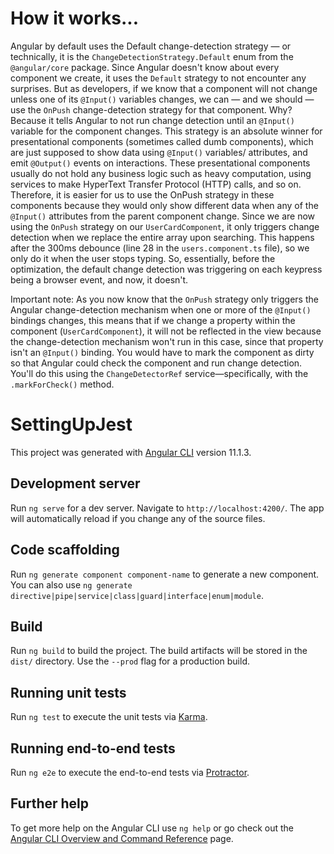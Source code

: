 # How it works...

Angular by default uses the Default change-detection strategy — or technically, it is the `ChangeDetectionStrategy.Default` enum from the `@angular/core` package. Since Angular doesn't know about every component we create, it uses the `Default` strategy to not encounter any surprises. But as developers, if we know that a component will not change unless one of its `@Input()` variables changes, we can — and we should — use the `OnPush` change-detection strategy for that component. Why? Because it tells Angular to not run change detection until an `@Input()` variable for the component changes.
This strategy is an absolute winner for presentational components (sometimes called dumb components), which are just supposed to show data using `@Input()` variables/ attributes, and emit `@Output()` events on interactions. These presentational components usually do not hold any business logic such as heavy computation, using services to make HyperText Transfer Protocol (HTTP) calls, and so on. Therefore, it is easier for us to use the OnPush strategy in these components because they would only show different data when any of the `@Input()` attributes from the parent component change.
Since we are now using the `OnPush` strategy on our `UserCardComponent`, it only triggers change detection when we replace the entire array upon searching. This happens after the 300ms debounce (line 28 in the `users.component.ts` file), so we only do it when the user stops typing. So, essentially, before the optimization, the default change detection was triggering on each keypress being a browser event, and now, it doesn't.

Important note:
As you now know that the `OnPush` strategy only triggers the Angular change-detection mechanism when one or more of the `@Input()` bindings changes, this means that if we change a property within the component (`UserCardComponent`), it will not be reflected in the view because the change-detection mechanism won't run in this case, since that property isn't an `@Input()` binding. You would have to mark the component as dirty so that Angular could check the component and run change detection. You'll do this using the `ChangeDetectorRef` service—specifically, with the `.markForCheck()` method.

# SettingUpJest

This project was generated with [Angular CLI](https://github.com/angular/angular-cli) version 11.1.3.

## Development server

Run `ng serve` for a dev server. Navigate to `http://localhost:4200/`. The app will automatically reload if you change any of the source files.

## Code scaffolding

Run `ng generate component component-name` to generate a new component. You can also use `ng generate directive|pipe|service|class|guard|interface|enum|module`.

## Build

Run `ng build` to build the project. The build artifacts will be stored in the `dist/` directory. Use the `--prod` flag for a production build.

## Running unit tests

Run `ng test` to execute the unit tests via [Karma](https://karma-runner.github.io).

## Running end-to-end tests

Run `ng e2e` to execute the end-to-end tests via [Protractor](http://www.protractortest.org/).

## Further help

To get more help on the Angular CLI use `ng help` or go check out the [Angular CLI Overview and Command Reference](https://angular.io/cli) page.
